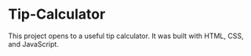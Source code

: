 # Tip-Calculator
This project opens to a useful tip calculator.
It was built with HTML, CSS, and JavaScript.
